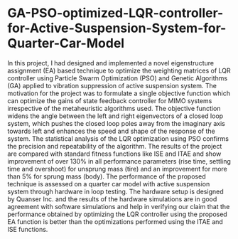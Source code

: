 # GA-PSO-optimized-LQR-controller-for-Active-Suspension-System-for-Quarter-Car-Model
In this project, I had designed and implemented a novel eigenstructure assignment
(EA) based technique to optimize the weighting matrices of LQR controller using Particle Swarm Optimization (PSO) and Genetic Algorithms (GA) applied to
vibration suppression of active suspension system. 
The motivation for the project was to formulate a single objective function which can optimize the gains of state feedback controller for MIMO systems irrespective of the metaheuristic algorithms used. The objective function widens the angle between the left and right eigenvectors of a closed loop system, which pushes the closed loop poles away from the imaginary axis towards left and enhances the speed and shape of the response of the system. The statistical analysis of the LQR optimization using PSO confirms the precision and repeatability of the algorithm.
The results of the project are compared with standard fitness functions like ISE and ITAE and show improvement of over 130% in all performance parameters (rise time, settling time and overshoot) for unsprung mass (tire) and an improvement for more than 5% for sprung mass (body). 
The performance of the proposed technique is assessed on a quarter car model with active suspension system through hardware in loop testing. The hardware setup is designed by Quanser Inc. and the results of the hardware simulations are in good agreement with software simulations and help in verifying our claim that the performance obtained by optimizing the LQR controller using the proposed EA function is better than the optimizations performed using the ITAE and ISE functions. 
